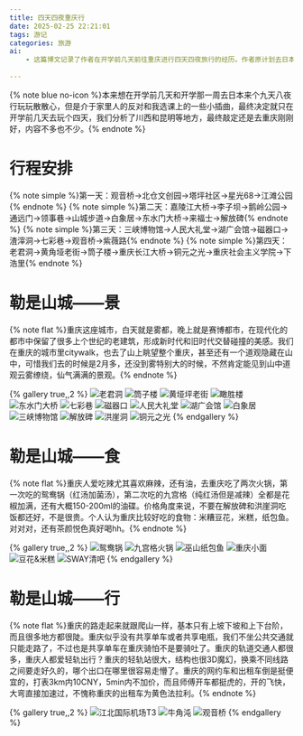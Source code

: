 ```yaml
---
title: 四天四夜重庆行
date: 2025-02-25 22:21:01
tags: 游记
categories: 旅游
ai: 
    - 这篇博文记录了作者在开学前几天前往重庆进行四天四夜旅行的经历。作者原计划去日本，但由于家人反对和选课问题，最终选择了重庆。博文详细介绍了行程安排、重庆的景色、美食、当地人的热情以及交通情况。作者对重庆的城市风貌、火锅等美食以及独特的地形和交通方式留下了深刻印象
    
---
```


{% note blue no-icon %}本来想在开学前几天和开学那一周去日本来个九天八夜行玩玩散散心，但是介于家里人的反对和我选课上的一些小插曲，最终决定就只在开学前几天去玩个四天，我们分析了川西和昆明等地方，最终敲定还是去重庆刚刚好，内容不多也不少。{% endnote %}

# 行程安排
{% note simple %}第一天：观音桥->北仓文创园->塔坪社区->星光68->江滩公园{% endnote %}
{% note simple %}第二天：嘉陵江大桥->李子坝->鹅岭公园->通远门->领事巷->山城步道->白象居->东水门大桥->来福士->解放碑{% endnote %}
{% note simple %}第三天：三峡博物馆->人民大礼堂->湖广会馆->磁器口->渣滓洞->七彩巷->观音桥->紫薇路{% endnote %}
{% note simple %}第四天：老君洞->黄角垭老街->筒子楼->重庆长江大桥->铜元之光->重庆社会主义学院->下浩里{% endnote %}

# 勒是山城——景
{% note flat %}重庆这座城市，白天就是雾都，晚上就是赛博都市，在现代化的都市中保留了很多上个世纪的老建筑，形成新时代和旧时代交替碰撞的美感。我们在重庆的城市里citywalk，也去了山上眺望整个重庆，甚至还有一个道观隐藏在山中，可惜我们去的时候是2月多，还没到雾特别大的时候，不然肯定能见到山中道观云雾缭绕，仙气满满的景观。{% endnote %}

{% gallery true,,2 %}
![老君洞](https://s2.loli.net/2025/02/25/A3toRyQJBdHNfCu.jpg)
![筒子楼](https://s2.loli.net/2025/02/25/eh5fyMwGuR2splk.jpg)
![黄垭坪老街](https://s2.loli.net/2025/02/25/kTv7J9hmyrgKlBD.jpg)
![瞰胜楼](https://s2.loli.net/2025/02/25/I8bXBREdCirx3NU.jpg)
![东水门大桥](https://s2.loli.net/2025/02/25/ise2wAOvhG75uRU.jpg)
![七彩巷](https://s2.loli.net/2025/02/25/84tRHp2CYQT76dM.jpg)
![磁器口](https://s2.loli.net/2025/02/25/yDc8QgmWLt3AS2E.jpg)
![人民大礼堂](https://s2.loli.net/2025/02/25/4tvLjZWSmPCebaI.jpg)
![湖广会馆](https://s2.loli.net/2025/02/25/hsZSogi8Ujw54LT.jpg)
![白象居](https://s2.loli.net/2025/02/25/XJhQPAigENzI1ZK.jpg)
![三峡博物馆](https://s2.loli.net/2025/02/25/X9lmT7fz3naDdE2.jpg)
![解放碑](https://s2.loli.net/2025/02/25/rXh91LoMg6QKRYG.jpg)
![洪崖洞](https://s2.loli.net/2025/02/25/zHBm5hA7iDF9CvG.jpg)
![铜元之光](https://s2.loli.net/2025/02/25/NTUOQlB67tk8Cju.jpg)
{% endgallery %}

# 勒是山城——食
{% note flat %}重庆人爱吃辣尤其喜欢麻辣，还有油，去重庆吃了两次火锅，第一次吃的鸳鸯锅（红汤加菌汤），第二次吃的九宫格（纯红汤但是减辣）全都是花椒加满，还有大概150-200ml的油碟。价格角度来说，不要在解放碑和洪崖洞吃饭都还好，不是很贵。个人认为重庆比较好吃的食物：米糟豆花，米糕，纸包鱼。对对对，还有茶颜悦色真好喝hh。{% endnote %}


{% gallery true,,2 %}
![鸳鸯锅](https://s2.loli.net/2025/02/27/KEifVSCD3IWg92G.jpg)
![九宫格火锅](https://s2.loli.net/2025/02/27/Zw2VRMEkKU3bNmf.jpg)
![巫山纸包鱼](https://s2.loli.net/2025/02/27/iroQDjVwMUGHylZ.jpg)
![重庆小面](https://s2.loli.net/2025/02/27/tA8rODmT92qZlbF.jpg)
![豆花&米糕](https://s2.loli.net/2025/02/27/4FyGm85iOCKM9lz.jpg)
![SWAY清吧](https://s2.loli.net/2025/02/25/KJwrc3CTLHOi96a.jpg)
{% endgallery %}




# 勒是山城——行
{% note flat %}重庆的路走起来就跟爬山一样，基本只有上坡下坡和上下台阶，而且很多地方都很陡。重庆似乎没有共享单车或者共享电瓶，我们不坐公共交通就只能走路了，不过也是共享单车在重庆骑怕不是要骑吐了。重庆的轨道交通人都很多，重庆人都爱轻轨出行？重庆的轻轨站很大，结构也很3D魔幻，换乘不同线路之间要走好久的，哪个出口在哪里很容易走懵了。重庆的网约车和出租车倒是挺便宜的，打表3km内10CNY，5min内不加价，而且师傅开车都挺虎的，开的飞快，大弯直接加速过，不愧称重庆的出租车为黄色法拉利。{% endnote %}

{% gallery true,,2 %}
![江北国际机场T3](https://s2.loli.net/2025/02/27/xR1K4uVJiqWSPHQ.jpg)
![牛角沌](https://s2.loli.net/2025/02/25/56Z9QXWIaNAgtB8.jpg)
![观音桥](https://s2.loli.net/2025/02/27/KoBiYbMh6vVNEmd.jpg)
{% endgallery %}
